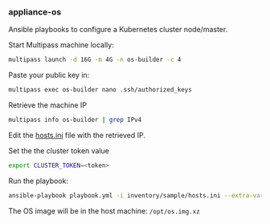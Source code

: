 ### appliance-os

Ansible playbooks to configure a Kubernetes cluster node/master.


Start Multipass machine locally:

```bash
multipass launch -d 16G -m 4G -n os-builder -c 4
```

Paste your public key in:

```bash
multipass exec os-builder nano .ssh/authorized_keys
```

Retrieve the machine IP

```bash
multipass info os-builder | grep IPv4
```

Edit the [hosts.ini](inventory/sample/hosts.ini) file with the retrieved IP.

Set the the cluster token value

```bash
export CLUSTER_TOKEN=<token>
```

Run the playbook:

```bash
ansible-playbook playbook.yml -i inventory/sample/hosts.ini --extra-vars "cluster_master_token=$CLUSTER_TOKEN"
```

The OS image will be in the host machine: `/opt/os.img.xz`
